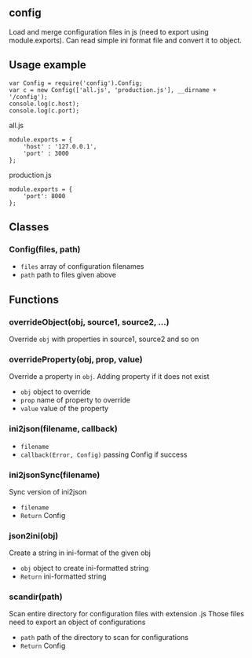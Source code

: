 ## config
Load and merge configuration files in js (need to export using module.exports). Can read simple ini format file and convert it to object.

## Usage example
	var Config = require('config').Config;
	var c = new Config(['all.js', 'production.js'], __dirname + '/config');
	console.log(c.host);
	console.log(c.port);

all.js
	
	module.exports = {
		'host' : '127.0.0.1',
		'port' : 3000
	};
	
production.js
	
	module.exports = {
		'port': 8000
	};

## Classes
### Config(files, path)
* `files` array of configuration filenames
* `path` path to files given above
 

## Functions
### overrideObject(obj, source1, source2, ...)
Override `obj` with properties in source1, source2 and so on

### overrideProperty(obj, prop, value)
Override a property in `obj`. Adding property if it does not exist

* `obj` object to override
* `prop` name of property to override
* `value` value of the property

### ini2json(filename, callback)

* `filename`
* `callback(Error, Config)` passing Config if success 

### ini2jsonSync(filename)
Sync version of ini2json

* `filename`
* `Return` Config

### json2ini(obj)
Create a string in ini-format of the given obj

* `obj` object to create ini-formatted string
* `Return` ini-formatted string

### scandir(path)
Scan entire directory for configuration files with extension .js
Those files need to export an object of configurations

* `path` path of the directory to scan for configurations
* `Return` Config
